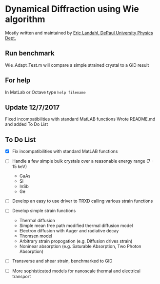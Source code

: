 # Dynamical Diffraction using Wie algorithm

Mostly written and maintained by [Eric Landahl, DePaul University Physics Dept.](https://sites.google.com/site/elandahl/)

## Run benchmark
Wie_Adapt_Test.m will compare a simple strained crystal to a GID result

## For help
In MatLab or Octave type `help filename`

## Update 12/7/2017
Fixed incompatibilities with standard MatLAB functions
Wrote README.md and added To Do List

## To Do List
- [x] Fix incompatibilities with standard MatLAB functions
- [ ] Handle a few simple bulk crystals over a reasonable energy range (7 - 15 keV)
  * GaAs
  * Si
  * InSb
  * Ge
- [ ]  Develop an easy to use driver to TRXD calling various strain functions
- [ ] Develop simple strain functions
  * Thermal diffusion
  * Simple mean free path modified thermal diffusion model
  * Electron diffusion with Auger and radiative decay
  * Thomsen model
  * Arbitrary strain propogation (e.g. Diffusion drives strain)
  * Noninear absorption (e.g. Saturable Absorption, Two Photon Absorption)
- [ ] Transverse and shear strain, benchmarked to GID
- [ ] More sophisticated models for nanoscale thermal and electrical transport


